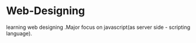 # Web-Designing
learning web designing .Major focus on  javascript(as server side - scripting language).
